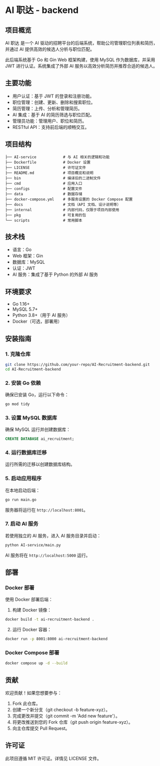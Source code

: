 # AI 职达 - backend

## 项目概览

AI 职达 是一个 AI 驱动的招聘平台的后端系统，帮助公司管理职位列表和简历，并通过 AI 提供高效的候选人分析与职位匹配。

此后端系统基于 Go 和 Gin Web 框架构建，使用 MySQL 作为数据库，并采用 JWT 进行认证。系统集成了外部 AI 服务以高效分析简历并推荐合适的候选人。

## 主要功能

- 用户认证：基于 JWT 的登录和注册功能。
- 职位管理：创建、更新、删除和搜索职位。
- 简历管理：上传、分析和管理简历。
- AI 集成：基于 AI 的简历筛选与职位匹配。
- 管理员功能：管理用户、职位和简历。
- RESTful API：支持前后端的顺畅交互。

## 项目结构

```
├── AI-service            # 与 AI 相关的逻辑和功能
├── Dockerfile            # Docker 设置
├── LICENSE               # 许可证文件
├── README.md             # 项目概览和说明
├── bin                   # 编译后的二进制文件
├── cmd                   # 应用入口
├── configs               # 配置文件
├── data                  # 数据存储
├── docker-compose.yml    # 多服务设置的 Docker Compose 配置
├── docs                  # 文档（API 文档、设计说明等）
├── internal              # 内部代码，仅限于项目内部使用
├── pkg                   # 可复用的包
└── scripts               # 常用脚本
```

## 技术栈

- 语言：Go
- Web 框架：Gin
- 数据库：MySQL
- 认证：JWT
- AI 服务：集成了基于 Python 的外部 AI 服务

## 环境要求

- Go 1.16+
- MySQL 5.7+
- Python 3.8+（用于 AI 服务）
- Docker（可选，部署用）

## 安装指南

### 1. 克隆仓库

```bash
git clone https://github.com/your-repo/AI-Recruitment-backend.git
cd AI-Recruitment-backend
```

### 2. 安装 Go 依赖

确保已安装 Go，运行以下命令：

```bash
go mod tidy
```

### 3. 设置 MySQL 数据库

确保 MySQL 运行并创建数据库：

```sql
CREATE DATABASE ai_recruitment;
```

### 4. 运行数据库迁移

运行所需的迁移以创建数据库结构。

### 5. 启动应用程序

在本地启动后端：

```bash
go run main.go
```

服务器将运行在 `http://localhost:8001`。

### 7. 启动 AI 服务

若使用独立的 AI 服务，进入 AI 服务目录并启动：

```bash
python AI-service/main.py
```

AI 服务将在 `http://localhost:5000` 运行。

## 部署

### Docker 部署

使用 Docker 部署后端：

1.	构建 Docker 镜像：

```bash
docker build -t ai-recruitment-backend .
```

2.	运行 Docker 容器：

```bash
docker run -p 8001:8000 ai-recruitment-backend
```

### Docker Compose 部署

```bash
docker compose up -d --build
```

## 贡献

欢迎贡献！如果您想要参与：

1.	Fork 此仓库。
2.	创建一个新分支（git checkout -b feature-xyz）。
3.	完成更改并提交（git commit -m 'Add new feature'）。
4.	将更改推送到您的 Fork 仓库（git push origin feature-xyz）。
5.	向主仓库提交 Pull Request。

## 许可证

此项目遵循 MIT 许可证。详情见 LICENSE 文件。
